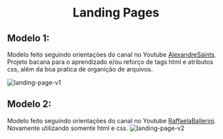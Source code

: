 # <p align="center"> Landing Pages
## Modelo 1:
Modelo feito seguindo orientações do canal no Youtube <a href="https://www.youtube.com/@AlexandreSaints">AlexandreSaints</a>.
<br>
Projeto bacana para o aprendizado e/ou reforço de tags html e atributos css, além da boa pratica de organição de arquivos.

![landing-page-v1](https://user-images.githubusercontent.com/102771408/210160677-cb3ab555-0dd3-4e09-9a30-b2624ff744d3.png)


## Modelo 2:
Modelo feito seguindo orientações do canal no Youtube <a href="https://www.youtube.com/@rafaellaballerini">RaffaelaBallerini</a>.
<br>
Novamente utilizando somente html e css.
![landing-page-v2](https://user-images.githubusercontent.com/102771408/210160675-fad0b83d-96b9-42cb-8d27-875164d0eadf.png)
